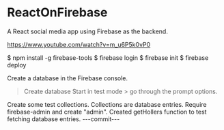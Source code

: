 # ReactOnFirebase
A React social media app using Firebase as the backend. 

https://www.youtube.com/watch?v=m_u6P5k0vP0

$ npm install -g firebase-tools
$ firebase login
$ firebase init
$ firebase deploy

Create a database in the Firebase console.
> Create database
> Start in test mode > go through the prompt options.

Create some test collections. Collections are database entries.
Require firebase-admin and create "admin".
Created getHollers function to test fetching database entries.
---commit---


